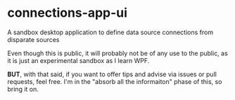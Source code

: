 # connections-app-ui
A sandbox desktop application to define data source connections from disparate sources

Even though this is public, it will probably not be of any use to the public, as it is just an experimental sandbox as I learn WPF.

**BUT**, with that said, if you want to offer tips and advise via issues or pull requests, feel free.   I'm in the "absorb all the informaiton" phase of this, so bring it on.

